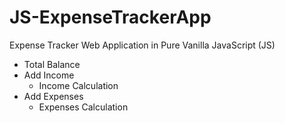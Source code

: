 # JS-ExpenseTrackerApp
Expense Tracker Web Application in Pure Vanilla JavaScript (JS)

  - Total Balance
  - Add Income
    - Income Calculation
  - Add Expenses
    - Expenses Calculation
  
